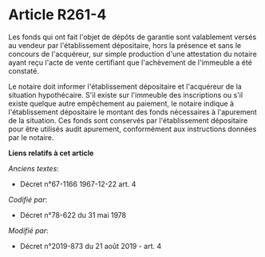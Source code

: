 # Article R261-4

Les fonds qui ont fait l'objet de dépôts de garantie sont valablement versés au vendeur par l'établissement dépositaire, hors
la présence et sans le concours de l'acquéreur, sur simple production d'une attestation du notaire ayant reçu l'acte de vente
certifiant que l'achèvement de l'immeuble a été constaté.

Le notaire doit informer l'établissement dépositaire et l'acquéreur de la situation hypothécaire. S'il existe sur l'immeuble
des inscriptions ou s'il existe quelque autre empêchement au paiement, le notaire indique à l'établissement dépositaire le
montant des fonds nécessaires à l'apurement de la situation. Ces fonds sont conservés par l'établissement dépositaire pour
être utilisés audit apurement, conformément aux instructions données par le notaire.

**Liens relatifs à cet article**

_Anciens textes_:

  - Décret n°67-1166 1967-12-22 art. 4

_Codifié par_:

  - Décret n°78-622 du 31 mai 1978

_Modifié par_:

  - Décret n°2019-873 du 21 août 2019 - art. 4

